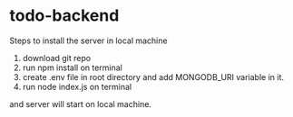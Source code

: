 # todo-backend

Steps to install the server in local machine 

1. download git repo
2. run npm install on terminal 
3. create .env file  in root directory and add MONGODB_URI variable in it.
4. run node index.js on terminal 

and server will start on local machine.